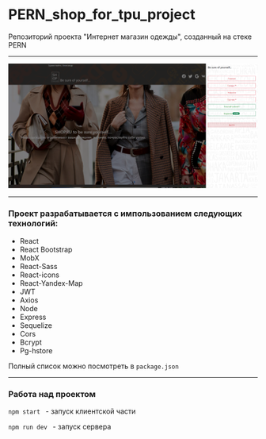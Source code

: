# PERN_shop_for_tpu_project
Репозиторий проекта "Интернет магазин одежды", созданный на стеке PERN
___

![prewies](client/public/img/preview.png)
___

### Проект разрабатывается с импользованием следующих технологий:

* React
* React Bootstrap
* MobX
* React-Sass
* React-icons
* React-Yandex-Map
* JWT
* Axios
* Node
* Express
* Sequelize
* Cors
* Bcrypt
* Pg-hstore

Полный список можно посмотреть в ```package.json ```

_____

### Работа над проектом

```npm start ``` - запуск клиентской части

```npm run dev ``` - запуск сервера







